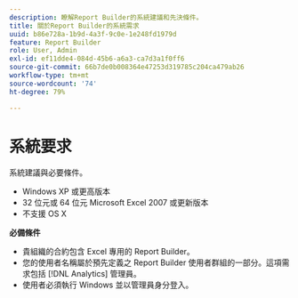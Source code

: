 ```yaml
---
description: 瞭解Report Builder的系統建議和先決條件。
title: 關於Report Builder的系統需求
uuid: b86e728a-1b9d-4a3f-9c0e-1e248fd1979d
feature: Report Builder
role: User, Admin
exl-id: ef11dde4-084d-45b6-a6a3-ca7d3a1f0ff6
source-git-commit: 66b7de0b008364e47253d319785c204ca479ab26
workflow-type: tm+mt
source-wordcount: '74'
ht-degree: 79%

---
```


# 系統要求

系統建議與必要條件。

* Windows XP 或更高版本
* 32 位元或 64 位元 Microsoft Excel 2007 或更新版本
* 不支援 OS X

**必備條件**

* 貴組織的合約包含 Excel 專用的 Report Builder。
* 您的使用者名稱屬於預先定義之 Report Builder 使用者群組的一部分。這項需求包括 [!DNL Analytics] 管理員。
* 使用者必須執行 Windows 並以管理員身分登入。
